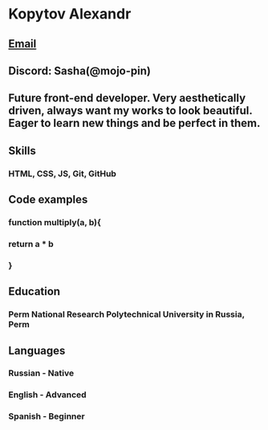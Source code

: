 # Kopytov Alexandr

## [Email](aleks50555gg@gmail.com)

## Discord: Sasha(@mojo-pin)

## Future front-end developer. Very aesthetically driven, always want my works to look beautiful. Eager to learn new things and be perfect in them.

## Skills

### HTML, CSS, JS, Git, GitHub

## Code examples

### function multiply(a, b){

### return a \* b

### }

## Education

### Perm National Research Polytechnical University in Russia, Perm

## Languages

### Russian - Native

### English - Advanced

### Spanish - Beginner

